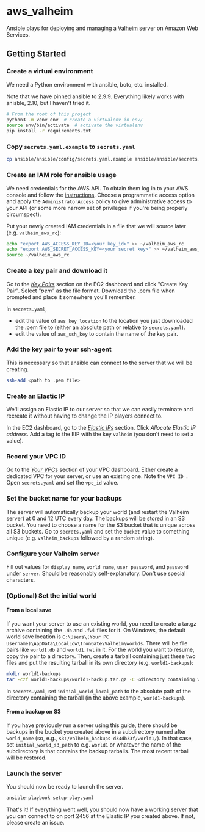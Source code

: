 # aws_valheim

Ansible plays for deploying and managing a
[Valheim](https://www.valheimgame.com/) server on Amazon Web Services.

## Getting Started

### Create a virtual environment

We need a Python environment with ansible, boto, etc. installed.

Note that we have pinned ansible to 2.9.9. Everything likely works with anisble,
2.10, but I haven't tried it.

```bash
# From the root of this project
python3 -m venv env  # create a virtualenv in env/
source env/bin/activate  # activate the virtualenv
pip install -r requirements.txt
```

### Copy `secrets.yaml.example` to `secrets.yaml`

```bash
cp ansible/ansible/config/secrets.yaml.example ansible/ansible/secrets.yaml
```

### Create an IAM role for ansible usage

We need credentials for the AWS API. To obtain them log in to your AWS console
and follow the [instructions](https://docs.aws.amazon.com/IAM/latest/UserGuide/id_users_create.html#id_users_create_console).
Choose a programmatic access option and apply the `AdministratorAccess` policy
to give administrative access to your API (or some more narrow set of privileges
if you're being properly circumspect). 

Put your newly created IAM credentials in a file that we will source later 
(e.g. `valheim_aws_rc`):
```bash
echo "export AWS_ACCESS_KEY_ID=<your key_id>" >> ~/valheim_aws_rc
echo "export AWS_SECRET_ACCESS_KEY=<your secret key>" >> ~/valheim_aws_rc
source ~/valheim_aws_rc
```

### Create a key pair and download it 

Go to the [*Key Pairs*](https://us-east-2.console.aws.amazon.com/ec2/v2/home?region=us-east-2#KeyPairs:)
section on the EC2 dashboard and click "Create Key Pair". Select *"pem"* as the
file format. Download the .pem file when prompted and place it somewhere you'll
remember.

In `secrets.yaml`, 
- edit the value of `aws_key_location` to the location you just
  downloaded the .pem file to (either an absolute path or relative to
  `secrets.yaml`).
- edit the value of `aws_ssh_key` to contain the name of the key pair.

### Add the key pair to your ssh-agent

This is necessary so that ansible can connect to the server that we will be
creating.
```bash
ssh-add <path to .pem file>
```

### Create an Elastic IP

We'll assign an Elastic IP to our server so that we can easily terminate and
recreate it without having to change the IP players connect to.

In the EC2 dashboard, go to the
[*Elastic IPs*](https://us-east-2.console.aws.amazon.com/ec2/v2/home?region=us-east-2#Addresses:) 
section. Click *Allocate Elastic IP address*. Add a tag to the EIP with the
key `valheim` (you don't need to set a value).

### Record your VPC ID

Go to the [*Your VPCs*](https://us-east-2.console.aws.amazon.com/vpc/home?region=us-east-2#vpcs:)
section of your VPC dashboard. Either create a dedicated VPC for your server,
or use an existing one. Note the `VPC ID `. Open `secrets.yaml` and set the
`vpc_id` value.

### Set the bucket name for your backups

The server will automatically backup your world (and restart the Valheim
server) at 0 and 12 UTC every day. The backups will be stored in an S3 bucket.
You need to choose a name for the S3 bucket that is unique across all S3
buckets. Go to `secrets.yaml` and set the `bucket` value to something unique
(e.g. `valheim_backups` followed by a random string).

### Configure your Valheim server

Fill out values for `display_name`, `world_name`, `user_password`, and
`password` under `server`. Should be reasonably self-explanatory. Don't use
special characters.

### (Optional) Set the initial world

#### From a local save

If you want your server to use an existing world, you need to create a tar.gz
archive containing the `.db` and `.fwl` files for it. On Windows, the default
world save location is
`C:\Users\(Your PC Username)\AppData\LocalLow\IronGate\Valheim\worlds`. There
will be file pairs like `world1.db` and `world1.fwl` in it. For the world you
want to resume, copy the pair to a directory. Then, create a tarball containing
just these two files and put the resulting tarball in its own directory (e.g.
`world1-backups`):

```bash
mkdir world1-backups
tar -czf world1-backups/world1-backup.tar.gz -C <directory containing world1.{db, fwl}> . 
```

In `secrets.yaml`, set `initial_world_local_path` to the absolute path of the
directory containing the tarball (in the above example, `world1-backups`).

#### From a backup on S3

If you have previously run a server using this guide, there should be backups
in the bucket you created above in a subdirectory named after `world_name`
(so, e.g., `s3:/valheim_backups-d34db33f/world1/`). In that case, set
`initial_world_s3_path` to e.g. `world1` or whatever the name of the subdirectory
is that contains the backup tarballs. The most recent tarball will be restored.

### Launch the server

You should now be ready to launch the server.

```bash
ansible-playbook setup-play.yaml
```

That's it! If everything went well, you should now have a working server that
you can connect to on port 2456 at the Elastic IP you created above. If not,
please create an issue.